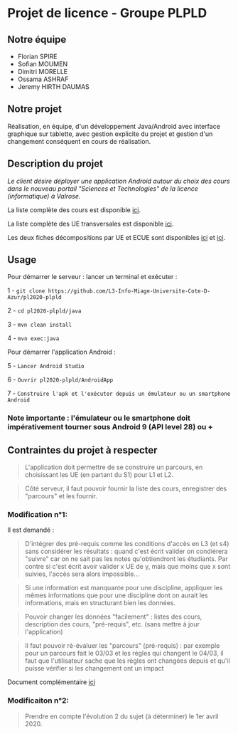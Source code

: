 # Projet de licence - Groupe PLPLD

## Notre équipe
- Florian SPIRE
- Sofian MOUMEN
- Dimitri MORELLE
- Ossama ASHRAF
- Jeremy HIRTH DAUMAS

## Notre projet
Réalisation, en équipe, d'un développement Java/Android avec interface graphique sur tablette, avec gestion explicite du projet et gestion d'un changement conséquent en cours de réalisation.

## Description du projet
*Le client désire déployer une application Android autour du choix des cours dans le nouveau portail "Sciences et Technologies" de la licence (informatique) à Valrose.*

La liste complète des cours est disponible [ici](https://lms.univ-cotedazur.fr/pluginfile.php/112034/course/section/17947/listes%20des%20cours%20semestre%201%20%C3%A0%204.xlsx).

La liste complète des UE transversales est disponible [ici](https://lms.univ-cotedazur.fr/pluginfile.php/112034/course/section/17947/plaquette_competences_transversales.pdf).

Les deux fiches décompositions par UE et ECUE sont disponibles [ici](https://lms.univ-cotedazur.fr/pluginfile.php/251642/mod_folder/content/0/1A-Portail.pdf?forcedownload=1) et [ici](https://lms.univ-cotedazur.fr/pluginfile.php/251642/mod_folder/content/0/2A-Portail.pdf?forcedownload=1).

## Usage

Pour démarrer le serveur : lancer un terminal et exécuter :

   1 - `git clone https://github.com/L3-Info-Miage-Universite-Cote-D-Azur/pl2020-plpld`
   
   2 - `cd pl2020-plpld/java`
   
   3 - `mvn clean install`   
   
   4 - `mvn exec:java`
   
 Pour démarrer l'application Android :

   5 - `Lancer Android Studio`
   
   6 - `Ouvrir pl2020-plpld/AndroidApp`
   
   7 - `Construire l'apk et l'exécuter depuis un émulateur ou un smartphone Android`
   
   ### Note importante : l'émulateur ou le smartphone doit impérativement tourner sous Android 9 (API level 28) ou + 
            
                 

## Contraintes du projet à respecter
> L'application doit permettre de se construire un parcours, en choisissant les UE (en partant du S1) pour L1 et L2.

> Côté serveur, il faut pouvoir fournir la liste des cours, enregistrer des "parcours" et les fournir.

### Modification n°1:
Il est demandé :
> D'intégrer des pré-requis comme les conditions d'accès en L3 (et s4) sans considérer les résultats : quand c'est écrit valider on condiérera "suivre" car on ne sait pas les notes qu'obtiendront les étudiants. Par contre si c'est écrit avoir valider x UE de y, mais que moins que x sont suivies, l'accès sera alors impossible... 

> Si une information est manquante pour une discipline, appliquer les mêmes informations que pour une discipline dont on aurait les informations, mais en structurant bien les données. 

> Pouvoir changer les données "facilement" : listes des cours, description des cours, "pré-requis", etc. (sans mettre à jour l'application)

> Il faut pouvoir ré-évaluer les "parcours" (pré-requis) : par exemple pour un parcours fait le 03/03 et les règles qui changent le 04/03, il faut que l'utilisateur sache que les règles ont changées depuis et qu'il puisse vérifier si les changement ont un impact

Document complémentaire [ici](https://lms.univ-cotedazur.fr/pluginfile.php/112034/course/section/17947/modalites%20obtention%20L%20Info%20mars%202020.pdf)

### Modificaiton n°2:
> Prendre en compte l'évolution 2 du sujet (à déterminer) le 1er avril 2020.
